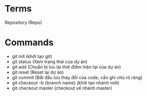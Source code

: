 # Terms

Repository (Repo)

# Commands
 - git init (khởi tạo git)
 - git status (Xem trạng thái của dự án)
 - git add (Chuẩn bị lưu lại thời điểm hiện tại của dự án)
 - git reset (Reset lại dự án)
 - git commit (Bắt đầu lưu thay đổi của code, cần ghi chú rõ ràng)
 - git checkout -b {branch name} (khởi tạo nhánh mới)
 - git checkout master (checkout về nhánh master)
 